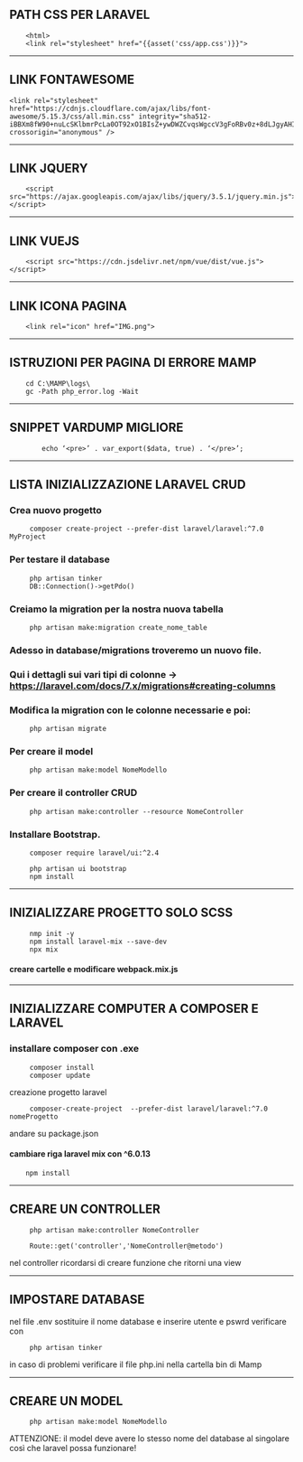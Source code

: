 ## PATH CSS PER LARAVEL

        <html>
        <link rel="stylesheet" href="{{asset('css/app.css')}}">
-----------------------------------------------------------


## LINK FONTAWESOME
    <link rel="stylesheet" href="https://cdnjs.cloudflare.com/ajax/libs/font-awesome/5.15.3/css/all.min.css" integrity="sha512-iBBXm8fW90+nuLcSKlbmrPcLa0OT92xO1BIsZ+ywDWZCvqsWgccV3gFoRBv0z+8dLJgyAHIhR35VZc2oM/gI1w==" crossorigin="anonymous" />

----------------------------------------------------------------------------------


## LINK JQUERY

        <script src="https://ajax.googleapis.com/ajax/libs/jquery/3.5.1/jquery.min.js"></script>

----------------------------------------------------------------------------------


## LINK VUEJS

        <script src="https://cdn.jsdelivr.net/npm/vue/dist/vue.js"></script>

----------------------------------------------------------------------------------


## LINK ICONA PAGINA

        <link rel="icon" href="IMG.png">


---------------------------------------------------------------------------------


## ISTRUZIONI PER PAGINA DI ERRORE MAMP
        cd C:\MAMP\logs\
        gc -Path php_error.log -Wait

---------------------------------------------------------------------------------

## SNIPPET VARDUMP MIGLIORE

            echo ‘<pre>’ . var_export($data, true) . ‘</pre>’; 

---------------------------------------------------------------------------------


## LISTA INIZIALIZZAZIONE LARAVEL CRUD
### Crea nuovo progetto
         composer create-project --prefer-dist laravel/laravel:^7.0 MyProject

### Per testare il database
         php artisan tinker
         DB::Connection()->getPdo()

### Creiamo la migration per la nostra nuova tabella
         php artisan make:migration create_nome_table

### Adesso in database/migrations troveremo un nuovo file.

### Qui i dettagli sui vari tipi di colonne -> https://laravel.com/docs/7.x/migrations#creating-columns

### Modifica la migration con le colonne necessarie e poi:
         php artisan migrate  

### Per creare il model
         php artisan make:model NomeModello

### Per creare il controller CRUD
         php artisan make:controller --resource NomeController

### Installare Bootstrap.
         composer require laravel/ui:^2.4

         php artisan ui bootstrap
         npm install

---------------------------------------------------------------------------------
## INIZIALIZZARE PROGETTO SOLO SCSS
         nmp init -y
         npm install laravel-mix --save-dev
         npx mix
#### creare cartelle e modificare webpack.mix.js


---------------------------------------------------------------------------------
## INIZIALIZZARE COMPUTER A COMPOSER E LARAVEL
### installare composer con .exe
         composer install
         composer update

creazione progetto laravel

         composer-create-project  --prefer-dist laravel/laravel:^7.0 nomeProgetto

andare su package.json
#### cambiare riga laravel mix con ^6.0.13
        npm install

---------------------------------------------------------------------------------
## CREARE UN CONTROLLER
         php artisan make:controller NomeController

         Route::get('controller','NomeController@metodo')

nel controller ricordarsi di creare funzione che ritorni una view

----------------------------------------------------------------------------------
## IMPOSTARE DATABASE

nel file .env sostituire il nome database e inserire utente e pswrd
verificare con

         php artisan tinker

in caso di problemi verificare il file php.ini nella cartella bin di Mamp


---------------------------------------------------------------------------


## CREARE UN MODEL
         php artisan make:model NomeModello
ATTENZIONE: il model deve avere lo stesso nome del database al singolare così che laravel possa funzionare!


